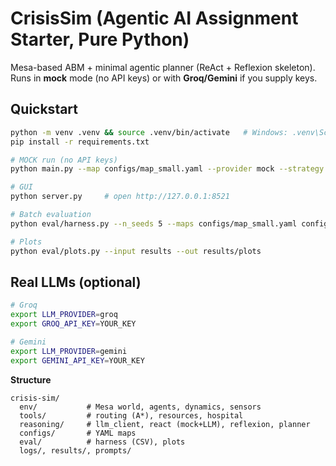 # CrisisSim (Agentic AI Assignment Starter, Pure Python)

Mesa-based ABM + minimal agentic planner (ReAct + Reflexion skeleton).  
Runs in **mock** mode (no API keys) or with **Groq/Gemini** if you supply keys.

## Quickstart
```bash
python -m venv .venv && source .venv/bin/activate   # Windows: .venv\Scripts\activate
pip install -r requirements.txt

# MOCK run (no API keys)
python main.py --map configs/map_small.yaml --provider mock --strategy react_reflexion --seed 42 --ticks 150

# GUI
python server.py     # open http://127.0.0.1:8521

# Batch evaluation
python eval/harness.py --n_seeds 5 --maps configs/map_small.yaml configs/map_hard.yaml --conditions react_reflexion_mock

# Plots
python eval/plots.py --input results --out results/plots
```

## Real LLMs (optional)
```bash
# Groq
export LLM_PROVIDER=groq
export GROQ_API_KEY=YOUR_KEY

# Gemini
export LLM_PROVIDER=gemini
export GEMINI_API_KEY=YOUR_KEY
```

**Structure**
```
crisis-sim/
  env/           # Mesa world, agents, dynamics, sensors
  tools/         # routing (A*), resources, hospital
  reasoning/     # llm_client, react (mock+LLM), reflexion, planner
  configs/       # YAML maps
  eval/          # harness (CSV), plots
  logs/, results/, prompts/
```
